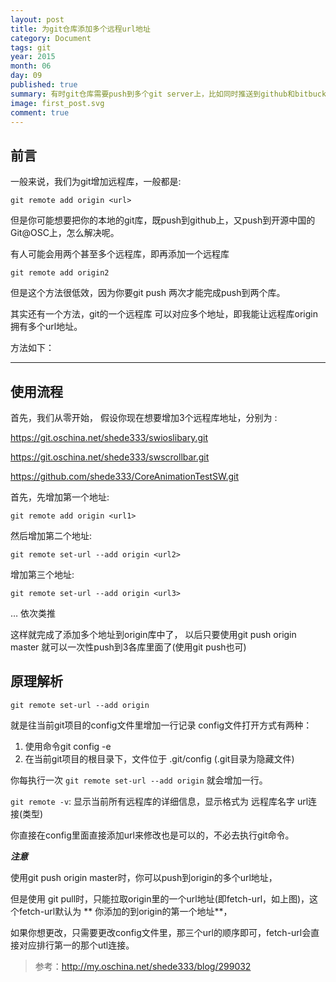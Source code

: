 ```yaml
---
layout: post
title: 为git仓库添加多个远程url地址
category: Document
tags: git
year: 2015
month: 06
day: 09
published: true
summary: 有时git仓库需要push到多个git server上，比如同时推送到github和bitbucket上，本文将讲述如何做。
image: first_post.svg
comment: true
---
```


## 前言

一般来说，我们为git增加远程库，一般都是:

```
git remote add origin <url>
```

但是你可能想要把你的本地的git库，既push到github上，又push到开源中国的Git@OSC上，怎么解决呢。

有人可能会用两个甚至多个远程库，即再添加一个远程库

```
git remote add origin2
```

但是这个方法很低效，因为你要git push 两次才能完成push到两个库。

其实还有一个方法，git的一个远程库 可以对应多个地址，即我能让远程库origin拥有多个url地址。

方法如下：

------

## 使用流程

首先，我们从零开始， 
假设你现在想要增加3个远程库地址，分别为 :

https://git.oschina.net/shede333/swioslibary.git

https://git.oschina.net/shede333/swscrollbar.git

https://github.com/shede333/CoreAnimationTestSW.git

首先，先增加第一个地址:

```
git remote add origin <url1> 
```

然后增加第二个地址:

```
git remote set-url --add origin <url2> 
```

增加第三个地址:

```
git remote set-url --add origin <url3> 
```

… 依次类推

这样就完成了添加多个地址到origin库中了， 
以后只要使用git push origin master 就可以一次性push到3各库里面了(使用git push也可)

## 原理解析

```
git remote set-url --add origin
```

就是往当前git项目的config文件里增加一行记录 
config文件打开方式有两种：

1. 使用命令git config -e
2. 在当前git项目的根目录下，文件位于 .git/config (.git目录为隐藏文件)

你每执行一次 `git remote set-url --add origin` 就会增加一行。

`git remote -v`: 显示当前所有远程库的详细信息，显示格式为 远程库名字 url连接(类型)

你直接在config里面直接添加url来修改也是可以的，不必去执行git命令。

***注意***

使用git push origin master时，你可以push到origin的多个url地址， 

但是使用 git pull时，只能拉取origin里的一个url地址(即fetch-url，如上图)，这个fetch-url默认为 ** 你添加的到origin的第一个地址**， 

如果你想更改，只需要更改config文件里，那三个url的顺序即可，fetch-url会直接对应排行第一的那个utl连接。


> 参考：http://my.oschina.net/shede333/blog/299032